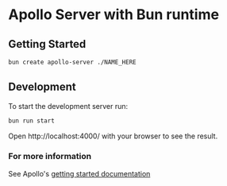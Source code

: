 # Apollo Server with Bun runtime

## Getting Started

```sh
bun create apollo-server ./NAME_HERE
```

## Development
To start the development server run:
```bash
bun run start
```

Open http://localhost:4000/ with your browser to see the result.

### For more information

See Apollo's [getting started documentation](https://www.apollographql.com/docs/apollo-server/getting-started/)
